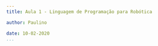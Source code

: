 ```yaml
---
title: Aula 1 - Linguagem de Programação para Robótica

author: Paulino

date: 10-02-2020
...
```


